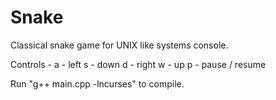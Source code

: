 # Snake
Classical snake game for UNIX like systems console.

Controls -
  a - left
  s - down
  d - right
  w - up
  p - pause / resume

Run "g++ main.cpp -lncurses" to compile.
